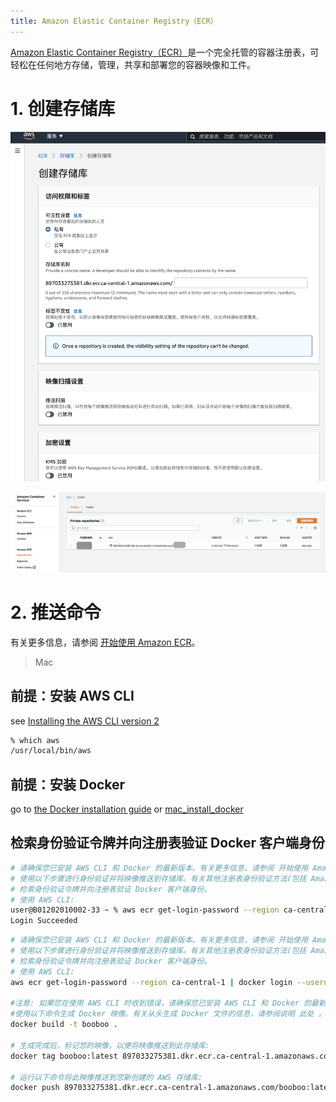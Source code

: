 ```yaml
---
title: Amazon Elastic Container Registry（ECR）
---
```


[Amazon Elastic Container Registry（ECR）](https://ca-central-1.console.aws.amazon.com/ecr/get-started?region=ca-central-1)是一个完全托管的容器注册表，可轻松在任何地方存储，管理，共享和部署您的容器映像和工件。

# 1. 创建存储库

![](pic/01.png)

![](pic/02.png)

# 2. 推送命令

有关更多信息，请参阅 [开始使用 Amazon ECR](https://docs.aws.amazon.com/AmazonECR/latest/userguide/getting-started-cli.html)。

> Mac

## 前提：安装 AWS CLI

see [Installing the AWS CLI version 2](https://docs.aws.amazon.com/cli/latest/userguide/install-cliv2.html)

```bash
% which aws
/usr/local/bin/aws
``` 

## 前提：安装 Docker

go to [the Docker installation guide](https://docs.docker.com/engine/installation/#installation) or [mac_install_docker](https://www.toberoot.com/linux/4_docker/a01_mac_install_docker.html) 

## 检索身份验证令牌并向注册表验证 Docker 客户端身份

```bash
# 请确保您已安装 AWS CLI 和 Docker 的最新版本。有关更多信息，请参阅 开始使用 Amazon ECR 。
# 使用以下步骤进行身份验证并将映像推送到存储库。有关其他注册表身份验证方法(包括 Amazon ECR 凭证助手)，请参阅 注册表身份验证 。
# 检索身份验证令牌并向注册表验证 Docker 客户端身份。
# 使用 AWS CLI:
user@B01202010002-33 ~ % aws ecr get-login-password --region ca-central-1 | docker login --username AWS --password-stdin 897033275381.dkr.ecr.ca-central-1.amazonaws.com
Login Succeeded
```


```bash
# 请确保您已安装 AWS CLI 和 Docker 的最新版本。有关更多信息，请参阅 开始使用 Amazon ECR 。
# 使用以下步骤进行身份验证并将映像推送到存储库。有关其他注册表身份验证方法(包括 Amazon ECR 凭证助手)，请参阅 注册表身份验证 。
# 检索身份验证令牌并向注册表验证 Docker 客户端身份。
# 使用 AWS CLI:
aws ecr get-login-password --region ca-central-1 | docker login --username AWS --password-stdin 897033275381.dkr.ecr.ca-central-1.amazonaws.com

#注意: 如果您在使用 AWS CLI 时收到错误，请确保您已安装 AWS CLI 和 Docker 的最新版本。
#使用以下命令生成 Docker 映像。有关从头生成 Docker 文件的信息，请参阅说明 此处 。如果您已生成映像，则可跳过此步骤:
docker build -t booboo .

# 生成完成后，标记您的映像，以便将映像推送到此存储库:
docker tag booboo:latest 897033275381.dkr.ecr.ca-central-1.amazonaws.com/booboo:latest

# 运行以下命令将此映像推送到您新创建的 AWS 存储库:
docker push 897033275381.dkr.ecr.ca-central-1.amazonaws.com/booboo:latest
```
